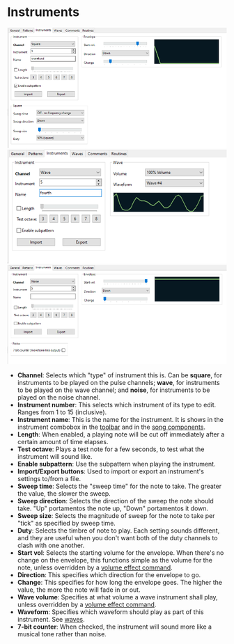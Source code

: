 # Instruments

![Screenshot of the instruments tab, editing a square instrument](../../img/square_inst_tab.png)
![Screenshot of the instruments tab, editing a wave instrument](../../img/wave_inst_tab.png)
![Screenshot of the instruments tab, editing a noise instrument](../../img/noise_inst_tab.png)

*  **Channel**: Selects which "type" of instrument this is. Can be **square**, for instruments to be played on the pulse channels; **wave**, for instruments to be played on the wave channel; and **noise**, for instruments to be played on the noise channel.
*  **Instrument number**: This selects which instrument of its type to edit. Ranges from 1 to 15 (inclusive).
*  **Instrument name**: This is the name for the instrument. It is shows in the instrument combobox in the [toolbar](../toolbar.md) and in the [song components](../song-components.md).
*  **Length**: When enabled, a playing note will be cut off immediately after a certain amount of time elapses.
*  **Test octave**: Plays a test note for a few seconds, to test what the instrument will sound like.
* **Enable subpattern**: Use the subpattern when playing the instrument.
*  **Import/Export buttons**: Used to import or export an instrument's settings to/from a file.
*  **Sweep time**: Selects the "sweep time" for the note to take. The greater the value, the slower the sweep.
*  **Sweep direction**: Selects the direction of the sweep the note should take. "Up" portamentos the note up, "Down" portamentos it down.
*  **Sweep size**: Selects the magnitude of sweep for the note to take per "tick" as specified by sweep time.
* **Duty**: Selects the timbre of note to play. Each setting sounds different, and they are useful when you don't want both of the duty channels to clash with one another.
* **Start vol**: Selects the starting volume for the envelope. When there's no change on the envelope, this functions simple as the volume for the note, unless overridden by a [volume effect command](../effect-reference.md).
* **Direction**: This specifies which direction for the envelope to go.
* **Change**: This specifies for how long the envelope goes. The higher the value, the more the note will fade in or out.
* **Wave volume**: Specifies at what volume a wave instrument shall play, unless overridden by a [volume effect command](../effect-reference.md).
* **Waveform**: Specifies which waveform should play as part of this instrument. See [waves](./waves.md).
* **7-bit counter**: When checked, the instrument will sound more like a musical tone rather than noise.
